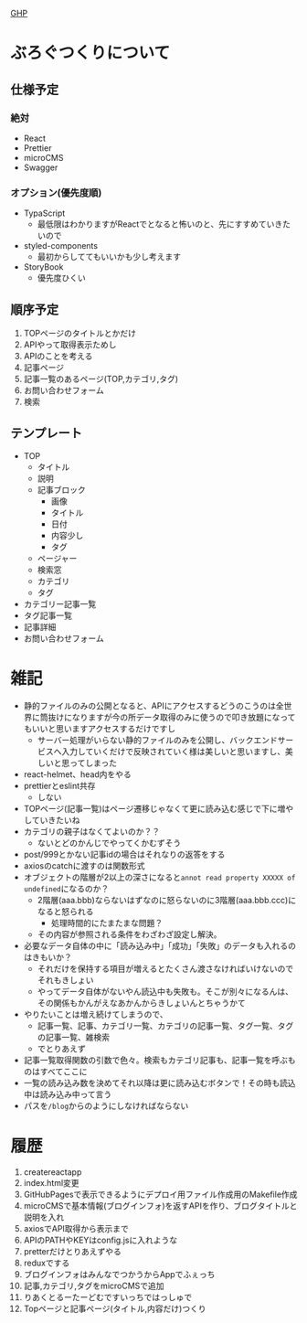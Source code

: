 [GHP](https://actionpterygii.github.io/blog/)

# ぶろぐつくりについて
## 仕様予定
### 絶対
- React
- Prettier
- microCMS
- Swagger
### オプション(優先度順)
- TypaScript
  - 最低限はわかりますがReactでとなると怖いのと、先にすすめていきたいので
- styled-components
  - 最初からしててもいいかも少し考えます
- StoryBook
  - 優先度ひくい
## 順序予定
1. TOPページのタイトルとかだけ
1. APIやって取得表示ためし
1. APIのことを考える
1. 記事ページ
1. 記事一覧のあるページ(TOP,カテゴリ,タグ)
1. お問い合わせフォーム
1. 検索
## テンプレート
- TOP
  - タイトル
  - 説明
  - 記事ブロック
    - 画像
    - タイトル
    - 日付
    - 内容少し
    - タグ
  - ページャー
  - 検索窓
  - カテゴリ
  - タグ
- カテゴリー記事一覧
- タグ記事一覧
- 記事詳細
- お問い合わせフォーム

# 雑記
- 静的ファイルのみの公開となると、APIにアクセスするどうのこうのは全世界に筒抜けになりますが今の所データ取得のみに使うので叩き放題になってもいいと思いますアクセスするだけですし
  - サーバー処理がいらない静的ファイルのみを公開し、バックエンドサービスへ入力していくだけで反映されていく様は美しいと思いますし、美しいと思ってしまった
- react-helmet、head内をやる
- prettierとeslint共存
  - しない
- TOPページ(記事一覧)はページ遷移じゃなくて更に読み込む感じで下に増やしていきたいね
- カテゴリの親子はなくてよいのか？？
  - ないとどのかんじでやってくかむずそう
- post/999とかない記事idの場合はそれなりの返答をする
- axiosのcatchに渡すのは関数形式
- オブジェクトの階層が2以上の深さになると`annot read property XXXXX of undefined`になるのか？
  - 2階層(aaa.bbb)ならないはずなのに怒らないのに3階層(aaa.bbb.ccc)になると怒られる
    - 処理時間的にたまたまな問題？
  - その内容が参照される条件をわざわざ設定し解決。
- 必要なデータ自体の中に「読み込み中」「成功」「失敗」のデータも入れるのはきもいか？
  - それだけを保持する項目が増えるとたくさん渡さなければいけないのでそれもきしょい
  - やってデータ自体がないやん読込中も失敗も。そこが別々になるんは、その関係もかんがえなあかんからきしょいんとちゃうかて
- やりたいことは増え続けてしまうので、
  - 記事一覧、記事、カテゴリ一覧、カテゴリの記事一覧、タグ一覧、タグの記事一覧、雑検索
  - でとりあえず
- 記事一覧取得関数の引数で色々。検索もカテゴリ記事も、記事一覧を呼ぶものはすべてここに
- 一覧の読み込み数を決めてそれ以降は更に読み込むボタンで！その時も読込中は読み込み中って言う
- パスを`/blog`からのようにしなければならない

# 履歴
1. createreactapp
1. index.html変更
1. GitHubPagesで表示できるようにデプロイ用ファイル作成用のMakefile作成
1. microCMSで基本情報(ブログインフォ)を返すAPIを作り、ブログタイトルと説明を入れ
1. axiosでAPI取得から表示まで
1. APIのPATHやKEYはconfig.jsに入れような
1. pretterだけとりあえずやる
1. reduxでする
1. ブログインフォはみんなでつかうからAppでふぇっち
1. 記事,カテゴリ,タグをmicroCMSで追加
1. りあくとるーたーどむですいっちではっしゅで
1. Topページと記事ページ(タイトル,内容だけ)つくり